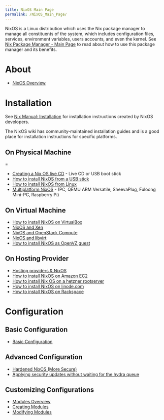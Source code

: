 ```yaml
---
title: NixOS Main Page
permalink: /NixOS_Main_Page/
---
```


NixOS is a Linux distribution which uses the Nix package manager to manage all constituents of the system, which includes configuration files, services, environment variables, users accounts, and even the kernel. See [Nix Package Manager - Main Page](/Main_Page_Package_Manager "wikilink") to read about how to use this package manager and its benefits.

About
=====

-   [NixOS Overview](/NixOS:Overview "wikilink")

Installation
============

See [Nix Manual: Installation](http://nixos.org/nixos/manual/#ch-installation) for installation instructions created by NixOS developers.

The NixOS wiki has community-maintained installation guides and is a good place for installation instructions for specific platforms.

On Physical Machine
-------------------

=

-   [Creating a Nix OS live CD](/Creating_a_Nix_OS_live_CD "wikilink") - Live CD or USB boot stick
-   [How to install NixOS from a USB stick](/Installing_NixOS_from_a_USB_stick "wikilink")
-   [How to install NixOS from Linux](/How_to_install_NixOS_from_Linux "wikilink")
-   [Multiplatform NixOS](/Multiplatform_NixOS "wikilink") - (PC, QEMU ARM Versatile, SheevaPlug, Fuloong Mini-PC, Raspberry Pi)

On Virtual Machine
------------------

-   [How to install NixOS on VirtualBox](/InstallingOnVirtualBox "wikilink")
-   [NixOS and Xen](/NixOS_and_Xen "wikilink")
-   [NixOS and OpenStack Compute](/NixOS_and_OpenStack_Compute "wikilink")
-   [NixOS and libvirt](/NixOS_and_libvirt "wikilink")
-   [How to install NixOS as OpenVZ guest](/Install_NixOS_as_OpenVZ_guest "wikilink")

On Hosting Provider
-------------------

-   [Hosting providers & NixOS](/Hosting_providers_&_NixOS "wikilink")
-   [How to install NixOS on Amazon EC2](/NixOS_on_Amazon_EC2 "wikilink")
-   [How to install Nix OS on a hetzner rootserver](/NixOS_on_Hetzner "wikilink")
-   [How to install NixOS on linode.com](/Install_NixOS_on_Linode "wikilink")
-   [How to install NixOS on Rackspace](/Install_NixOS_on_Rackspace_Cloud_Servers "wikilink")

Configuration
=============

Basic Configuration
-------------------

-   [Basic Configuration](/NixOS:Basic_Configuration "wikilink")

Advanced Configuration
----------------------

-   [Hardened NixOS (More Secure)](/Hardened_NixOS "wikilink")
-   [Applying security updates without waiting for the hydra queue](/Security_Updates "wikilink")

Customizing Configurations
--------------------------

-   [Modules Overview](/NixOS:Modules "wikilink")
-   [Creating Modules](/NixOS:extend_NixOS "wikilink")
-   [Modifying Modules](/NixOS_Modifying_Modules "wikilink")
